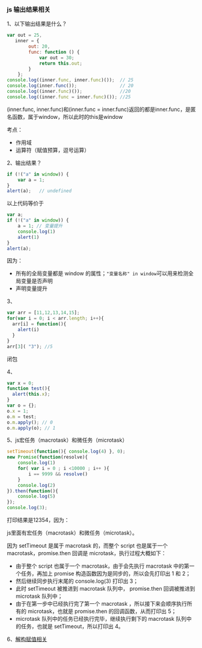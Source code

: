 ### js 输出结果相关
1、以下输出结果是什么？
```javascript
var out = 25,
   inner = {
        out: 20,
        func: function () {
            var out = 30;
            return this.out;
        }
    };
console.log((inner.func, inner.func)());  // 25
console.log(inner.func());                // 20
console.log((inner.func)());              //20
console.log((inner.func = inner.func)()); //25
```
(inner.func, inner.func)和(inner.func = inner.func)返回的都是inner.func，是匿名函数，属于window，所以此时的this是window

考点：
* 作用域
* 运算符（赋值预算，逗号运算）

2、输出结果？
```javascript
if (!("a" in window)) {
    var a = 1;
}
alert(a);   // undefined
```
以上代码等价于
```javascript
var a;
if (!("a" in window)) {
    a = 1; // 变量提升
    console.log(1)
    alert(1)
}
alert(a);
```
因为：
* 所有的全局变量都是 window 的属性；`"变量名称" in window`可以用来检测全局变量是否声明
* 声明变量提升


3、
```javascript
var arr = [11,12,13,14,15];
for(var i = 0; i < arr.length; i++){
  arr[i] = function(){
    alert(i)
  }
}
arr[3]( "3"); //5
```
闭包

4、
```javascript
var x = 0;    　　
function test(){    　　　　
  alert(this.x);    　　
}    　　
var o = {};    　　
o.x = 1;    　　
o.m = test;    　　
o.m.apply(); // 0 
o.m.apply(o); // 1
```

5、js宏任务（macrotask）和微任务（microtask）
```javascript
setTimeout(function(){ console.log(4) }, 0);
new Promise(function(resolve){
    console.log(1)
    for( var i = 0 ; i <10000 ; i++ ){
        i == 9999 && resolve()
    }
    console.log(2)
}).then(function(){
    console.log(5)
});
console.log(3);
```
打印结果是12354，因为：

js里面有宏任务（macrotask）和微任务（microtask）。

因为 setTimeout 是属于 macrotask 的，而整个 script 也是属于一个 macrotask，promise.then 回调是 microtask，执行过程大概如下：

* 由于整个 script 也属于一个 macrotask，由于会先执行 macrotask 中的第一个任务，再加上 promise 构造函数因为是同步的，所以会先打印出 1 和 2；
* 然后继续同步执行末尾的 console.log(3) 打印出 3；
* 此时 setTimeout 被推进到 macrotask 队列中， promise.then 回调被推进到 microtask 队列中；
* 由于在第一步中已经执行完了第一个 macrotask ，所以接下来会顺序执行所有的 microtask，也就是 promise.then 的回调函数，从而打印出 5；
* microtask 队列中的任务已经执行完毕，继续执行剩下的 macrotask 队列中的任务，也就是 setTimeout，所以打印出 4。

6、[解构赋值相关](../js/es6/destructuring.md)
